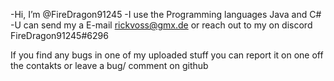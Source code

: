 -Hi, I’m @FireDragon91245
-I use the Programming languages Java and C#
-U can send my a E-mail <rickvoss@gmx.de> or reach out to my on discord FireDragon91245#6296

If you find any bugs in one of my uploaded stuff you can report it on one off the contakts or leave a bug/ comment on github
